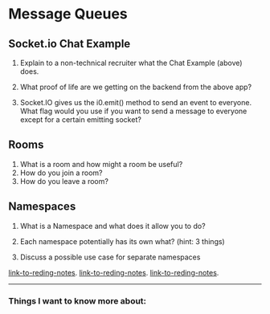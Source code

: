# Message Queues

## Socket.io Chat Example

1. Explain to a non-technical recruiter what the Chat Example (above) does.


2. What proof of life are we getting on the backend from the above app?


3. Socket.IO gives us the i0.emit() method to send an event to everyone. What flag would you use if you want to send a message to everyone except for a certain emitting socket?


## Rooms

1. What is a room and how might a room be useful?
2. How do you join a room?
3. How do you leave a room?

## Namespaces

1. What is a Namespace and what does it allow you to do?

2. Each namespace potentially has its own what? (hint: 3 things)

3. Discuss a possible use case for separate namespaces

[link-to-reding-notes](https://socket.io/get-started/chat/).
[link-to-reding-notes](https://socket.io/docs/v4/rooms).
[link-to-reding-notes](https://socket.io/docs/v4/namespaces/).
*************************************************************************************************************

### Things I want to know more about:
